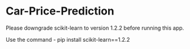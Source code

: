 # Car-Price-Prediction

Please downgrade scikit-learn to version 1.2.2 before running this app.

Use the command - pip install scikit-learn==1.2.2
